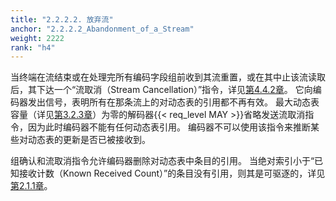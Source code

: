 ```yaml
---
title: "2.2.2.2. 放弃流"
anchor: "2.2.2.2_Abandonment_of_a_Stream"
weight: 2222
rank: "h4"
---
```


当终端在流结束或在处理完所有编码字段组前收到其流重置，或在其中止该流读取后，其下达一个“流取消（Stream Cancellation）”指令，详见[第4.4.2章]()。
它向编码器发出信号，表明所有在那条流上的对动态表的引用都不再有效。
最大动态表容量（详见[第3.2.3章]()）为零的解码器{{< req_level MAY >}}省略发送流取消指令，因为此时编码器不能有任何动态表引用。
编码器不可以使用该指令来推断某些对动态表的更新是否已被接收到。

组确认和流取消指令允许编码器删除对动态表中条目的引用。
当绝对索引小于“已知接收计数（Known Received Count）”的条目没有引用，则其是可驱逐的，详见[第2.1.1章]()。
